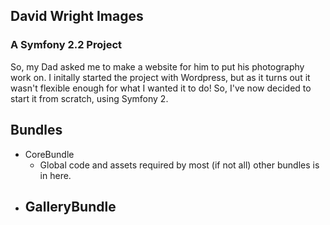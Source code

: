 ## David Wright Images
### A Symfony 2.2 Project

So, my Dad asked me to make a website for him to put his photography work on. I initally started the project with Wordpress, but as it turns out it wasn't flexible enough for what I wanted it to do! So, I've now decided to start it from scratch, using Symfony 2.

Bundles
---

- CoreBundle
  - Global code and assets required by most (if not all) other bundles is in here.
- GalleryBundle
  - 
